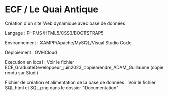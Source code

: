 # ECF / Le Quai Antique

Création d'un site Web dynamique avec base de données

Langage : PHP/JS/HTML5/CSS3/BOOTSTRAP5

Environnement : XAMPP/Apache/MySQL/Visual Studio Code

Deploiement : OVHCloud

Execution en local : Voir le fichier ECF_GraduateDeveloppeur_juin2023_copiearendre_ADAM_Guillaume (copie rendu sur Studi)

Fichier de création et alimentation de la base de données : Voir le fichier SQL.html et SQL.png dans le dossier "Documentation"


